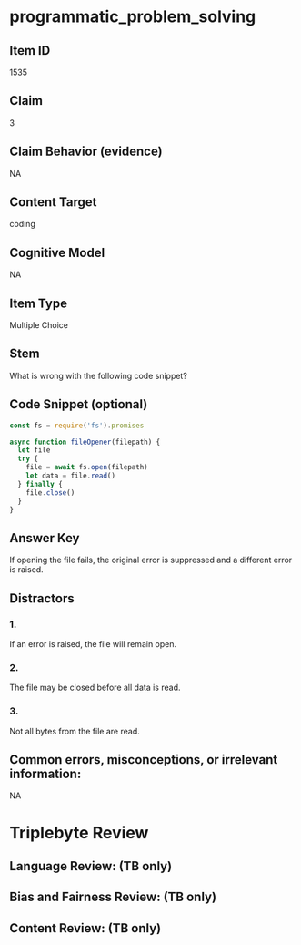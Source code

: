 # programmatic_problem_solving

## Item ID
1535

## Claim
3

## Claim Behavior (evidence)
NA

## Content Target
coding

## Cognitive Model
NA

## Item Type
Multiple Choice

## Stem
What is wrong with the following code snippet?

## Code Snippet (optional)
```javascript
const fs = require('fs').promises

async function fileOpener(filepath) {
  let file
  try {
    file = await fs.open(filepath)
    let data = file.read()
  } finally {
    file.close()
  }
}
```

## Answer Key
If opening the file fails, the original error is suppressed and a different error is raised.

## Distractors

### 1.
If an error is raised, the file will remain open.

### 2.
The file may be closed before all data is read.

### 3.
Not all bytes from the file are read.

## Common errors, misconceptions, or irrelevant information:
NA

# Triplebyte Review


## Language Review: (TB only)


## Bias and Fairness Review: (TB only)


## Content Review: (TB only)

